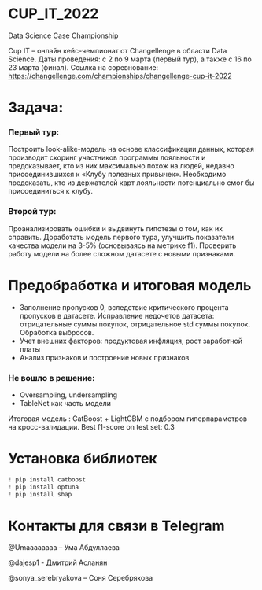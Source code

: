 # CUP_IT_2022
Data Science Case Championship

Cup IT – онлайн кейс-чемпионат от Changellenge в области Data Science. 
Даты проведения: с 2 по 9 марта (первый тур), а также c 16 по 23 марта (финал).
Ссылка на соревнование:  https://changellenge.com/championships/changellenge-cup-it-2022

# Задача:
### Первый тур:
Построить look-alike-модель на основе классификации данных, которая производит скоринг участников программы лояльности и предсказывает, кто из них максимально похож на людей, недавно присоединившихся к «Клубу полезных привычек». Необходимо предсказать, кто из держателей карт лояльности потенциально смог бы присоединиться к клубу.
### Второй тур:
Проанализировать ошибки и выдвинуть гипотезы о том, как их справить. Доработать модель первого тура, улучшить показатели качества модели на 3-5% (основываясь на метрике f1). Проверить работу модели на более сложном датасете с новыми признаками.

# Предобработка и итоговая модель
- Заполнение пропусков 0, вследствие критического процента пропусков в датасете. Исправление недочетов датасета: отрицательные суммы покупок, отрицательное std суммы покупок. Обработка выбросов.
- Учет внешних факторов: продуктовая инфляция, рост заработной платы
- Анализ признаков и построение новых признаков

### Не вошло в решение:
- Oversampling, undersampling
- TableNet как часть модели

Итоговая модель : CatBoost + LightGBM с подбором гиперпараметров на кросс-валидации. 
Best f1-score on test set: 0.3
# Установка библиотек
```python
! pip install catboost
! pip install optuna
! pip install shap
```
# Контакты для связи в Telegram
@Umaaaaaaaa – Ума Абдуллаева

@dajesp1 - Дмитрий Асланян

@sonya_serebryakova – Соня Серебрякова

